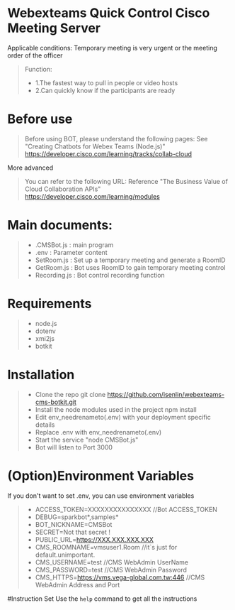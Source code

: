 # Webexteams Quick Control Cisco Meeting Server

Applicable conditions: Temporary meeting is very urgent or the meeting order of the officer
>Function: 
>* 1.The fastest way to pull in people or video hosts
>* 2.Can quickly know if the participants are ready

# Before use
> Before using BOT, please understand the following pages:
> See "Creating Chatbots for Webex Teams (Node.js)"
> https://developer.cisco.com/learning/tracks/collab-cloud

More advanced
> You can refer to the following URL:
> Reference "The Business Value of Cloud Collaboration APIs"
> https://developer.cisco.com/learning/modules

# Main documents:
>* .CMSBot.js : main program
>* .env : Parameter content
>* SetRoom.js : Set up a temporary meeting and generate a RoomID
>* GetRoom.js : Bot uses RoomID to gain temporary meeting control
>* Recording.js : Bot control recording function

# Requirements
>* node.js
>* dotenv
>* xmi2js
>* botkit

# Installation
>* Clone the repo git clone https://github.com/isenlin/webexteams-cms-botkit.git
>* Install the node modules used in the project npm install
>* Edit env_needrenameto(.env) with your deployment specific details
>* Replace .env with env_needrenameto(.env)
>* Start the service "node CMSBot.js"
>* Bot will listen to Port 3000

# (Option)Environment Variables
If you don't want to set .env, you can use environment variables
>* ACCESS_TOKEN=XXXXXXXXXXXXXXX  //Bot ACCESS_TOKEN
>* DEBUG=sparkbot*,samples*
>* BOT_NICKNAME=CMSBot
>* SECRET=Not that secret !
>* PUBLIC_URL=https://XXX.XXX.XXX.XXX
>* CMS_ROOMNAME=vmsuser1.Room  //it`s just for default.unimportant.
>* CMS_USERNAME=test  //CMS WebAdmin UserName
>* CMS_PASSWORD=test  //CMS WebAdmin Password
>* CMS_HTTPS=https://vms.vega-global.com.tw:446   //CMS WebAdmin Address and Port

#Instruction Set
Use the `help` command to get all the instructions
